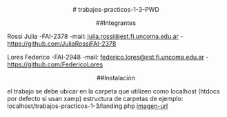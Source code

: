 <div align="center">
# trabajos-practicos-1-3-PWD



##Integrantes
</div>

Rossi Julia
    -FAI-2378
    -mail: julia.rossi@est.fi.uncoma.edu.ar
    -https://github.com/JuliaRossiFAI-2378

Lores Federico
    -FAI-2948
    -mail: federico.lores@est.fi.uncoma.edu.ar
    -https://github.com/FedericoLores



<div align="center">
##Instalación
</div>

el trabajo se debe ubicar en la carpeta que utilizen como localhost (htdocs por defecto si usan xamp)
estructura de carpetas de ejemplo: localhost/trabajos-practicos-1-3/landing.php
[imagen-url]




[imagen-url]: blob:https://mega.nz/e87536b6-8a3f-4e88-9c18-010b1496d81d
